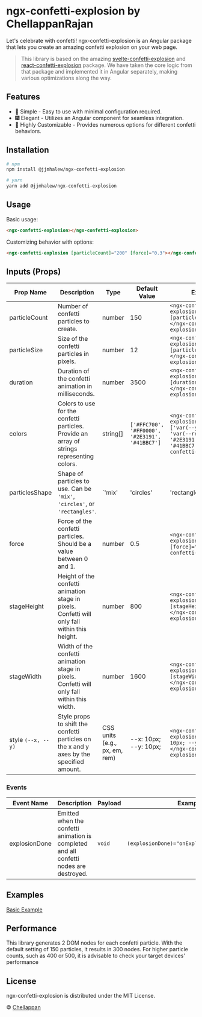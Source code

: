 # ngx-confetti-explosion by ChellappanRajan

Let's celebrate with confetti! ngx-confetti-explosion is an Angular package that lets you create an amazing confetti explosion on your web page.

> This library is based on the amazing [svelte-confetti-explosion](https://www.npmjs.com/package/svelte-confetti-explosion) and [react-confetti-explosion](https://github.com/herrethan/react-confetti-explosion) package. We have taken the core logic from that package and implemented it in Angular separately, making various optimizations along the way.

## Features

- 🎇 Simple - Easy to use with minimal configuration required.
- 🎆 Elegant - Utilizes an Angular component for seamless integration.
- 🌈 Highly Customizable - Provides numerous options for different confetti behaviors.

## Installation

```bash
# npm
npm install @jjmhalew/ngx-confetti-explosion

# yarn
yarn add @jjmhalew/ngx-confetti-explosion
```

## Usage

Basic usage:

```html
<ngx-confetti-explosion></ngx-confetti-explosion>
```

Customizing behavior with options:

```html
<ngx-confetti-explosion [particleCount]="200" [force]="0.3"></ngx-confetti-explosion>
```

## Inputs (Props)

| Prop Name           | Description                                                                                    | Type                   | Default Value             | Example                                               |
|---------------------|------------------------------------------------------------------------------------------------|------------------------|---------------------------|-------------------------------------------------------|
| particleCount       | Number of confetti particles to create.                                                       | number                 | 150                       | `<ngx-confetti-explosion [particleCount]="200"></ngx-confetti-explosion>`     |
| particleSize        | Size of the confetti particles in pixels.                                                      | number                 | 12                        | `<ngx-confetti-explosion [particleSize]="20"></ngx-confetti-explosion>`      |
| duration            | Duration of the confetti animation in milliseconds.                                           | number                 | 3500                      | `<ngx-confetti-explosion [duration]="5000"></ngx-confetti-explosion>`        |
| colors              | Colors to use for the confetti particles. Provide an array of strings representing colors.   | string[]               | `['#FFC700', '#FF0000', '#2E3191', '#41BBC7']` | `<ngx-confetti-explosion [colors]="['var(--yellow)', 'var(--red)', '#2E3191', '#41BBC7']"></ngx-confetti-explosion>`       |
| particlesShape      | Shape of particles to use. Can be `'mix'`, `'circles'`, or `'rectangles'`.                    | `'mix' | 'circles' | 'rectangles'` | 'mix'                     | `<ngx-confetti-explosion [particlesShape]="'circles'"></ngx-confetti-explosion>` |
| force               | Force of the confetti particles. Should be a value between 0 and 1.                            | number                 | 0.5                       | `<ngx-confetti-explosion [force]="0.3"></ngx-confetti-explosion>`            |
| stageHeight         | Height of the confetti animation stage in pixels. Confetti will only fall within this height.  | number                 | 800                       | `<ngx-confetti-explosion [stageHeight]="500"></ngx-confetti-explosion>`      |
| stageWidth          | Width of the confetti animation stage in pixels. Confetti will only fall within this width.    | number                 | 1600                      | `<ngx-confetti-explosion [stageWidth]="500"></ngx-confetti-explosion>`       |
| style `(--x, --y)`  | Style props to shift the confetti particles on the x and y axes by the specified amount.      | CSS units (e.g., px, em, rem) | --x: 10px; --y: 10px;       | `<ngx-confetti-explosion style="--x: 10px; --y: 10px;"></ngx-confetti-explosion>` |

### Events

| Event Name         | Description                                                                      | Payload                  | Example |
|--------------------|----------------------------------------------------------------------------------|--------------------------|---------|
| explosionDone      | Emitted when the confetti animation is completed and all confetti nodes are destroyed. | `void`                   | `(explosionDone)="onExplosionDone($event)"` |

## Examples

[Basic Example](https://stackblitz.com/edit/stackblitz-starters-tnb3sv?file=src%2Fmain.ts)


## Performance

This library generates 2 DOM nodes for each confetti particle. With the default setting of 150 particles, it results in 300 nodes. For higher particle counts, such as 400 or 500, it is advisable to check your target devices' performance

## License

ngx-confetti-explosion is distributed under the MIT License.

© [Chellappan](https://twitter.com/che_off)